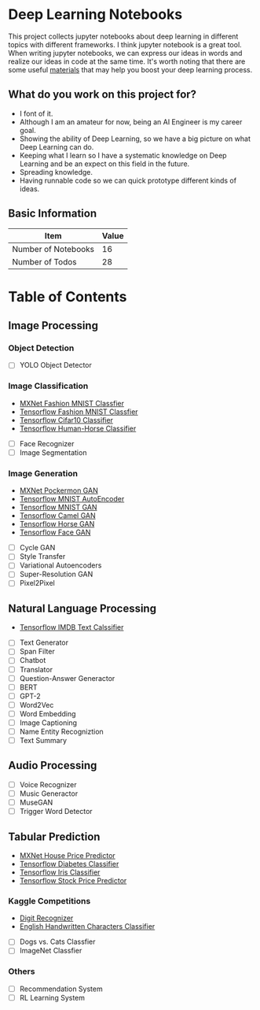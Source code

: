 # Deep Learning Notebooks
This project collects jupyter notebooks about deep learning in different topics with different frameworks. I think jupyter notebook is a great tool. When writing jupyter notebooks, we can express our ideas in words and realize our ideas in code at the same time. It's worth noting that there are some useful [materials](https://github.com/LoniQin/deep_learning_notebooks/blob/master/materials.md) that may help you boost your deep learning process.
## What do you work on this project for?
- I font of it.
- Although I am an amateur for now, being an AI Engineer is my career goal.
- Showing the ability of Deep Learning, so we have a big picture on what Deep Learning can do.
- Keeping what I learn so I have a systematic knowledge on Deep Learning and be an expect on this field in the future.
- Spreading knowledge.
- Having runnable code so we can quick prototype different kinds of ideas.
## Basic Information
|  Item   | Value  |
|  ----  | ----  |
| Number of Notebooks  | 16 |
| Number of Todos  | 28 |
# Table of Contents

## Image Processing

### Object Detection
- [ ] YOLO Object Detector
### Image Classification
- [MXNet Fashion MNIST Classfier](https://github.com/LoniQin/deep_learning_notebooks/blob/master/mxnet/fashion_mnist.ipynb)
- [Tensorflow Fashion MNIST Classfier](https://github.com/LoniQin/deep_learning_notebooks/blob/master/tensorflow/fashion_mnist.ipynb)
- [Tensorflow Cifar10 Classifier](https://github.com/LoniQin/deep_learning_notebooks/blob/master/tensorflow/cifar10_classifier.ipynb)
- [Tensorflow Human-Horse Classifier](https://github.com/LoniQin/deep_learning_notebooks/blob/master/tensorflow/Human_Horse_Classifier.ipynb)
- [ ] Face Recognizer
- [ ] Image Segmentation
### Image Generation
- [MXNet Pockermon GAN](https://github.com/LoniQin/deep_learning_notebooks/blob/master/mxnet/DCGAN_Pockermon_Generator.ipynb)
- [Tensorflow MNIST AutoEncoder](https://github.com/LoniQin/deep_learning_notebooks/blob/master/tensorflow/MnistAutoEncoder.ipynb)
- [Tensorflow MNIST GAN](https://github.com/LoniQin/deep_learning_notebooks/blob/master/tensorflow/MNIST_WGAN.ipynb)
- [Tensorflow Camel GAN](https://github.com/LoniQin/deep_learning_notebooks/blob/master/tensorflow/CamelGAN.ipynb)
- [Tensorflow Horse GAN](https://github.com/LoniQin/deep_learning_notebooks/blob/master/tensorflow/Horse_WGAN.ipynb)
- [Tensorflow Face GAN](https://github.com/LoniQin/deep_learning_notebooks/blob/master/tensorflow/Face_WGAN.ipynb)
- [ ] Cycle GAN
- [ ] Style Transfer
- [ ] Variational Autoencoders
- [ ] Super-Resolution GAN
- [ ] Pixel2Pixel
## Natural Language Processing
- [Tensorflow IMDB Text Calssifier](https://github.com/LoniQin/deep_learning_notebooks/blob/master/tensorflow/tensorflow_imdb_classifier.ipynb)
- [ ] Text Generator
- [ ] Span Filter
- [ ] Chatbot
- [ ] Translator
- [ ] Question-Answer Generactor
- [ ] BERT
- [ ] GPT-2
- [ ] Word2Vec
- [ ] Word Embedding
- [ ] Image Captioning
- [ ] Name Entity Recogniztion
- [ ] Text Summary
## Audio Processing
- [ ] Voice Recognizer
- [ ] Music Generactor
- [ ] MuseGAN
- [ ] Trigger Word Detector
## Tabular Prediction
- [MXNet House Price Predictor](https://github.com/LoniQin/deep_learning_notebooks/blob/master/mxnet/House_Price_Predictor.ipynb)
- [Tensorflow Diabetes Classifier](https://github.com/LoniQin/deep_learning_notebooks/blob/master/tensorflow/diabetes_classifier.ipynb)
- [Tensorflow Iris Classifier](https://github.com/LoniQin/deep_learning_notebooks/blob/master/tensorflow/iris_classifier.ipynb)
- [Tensorflow Stock Price Predictor](https://github.com/LoniQin/deep_learning_notebooks/blob/master/tensorflow/Stock_Price_Predictor.ipynb)
### Kaggle Competitions
- [Digit Recognizer](https://github.com/LoniQin/deep_learning_notebooks/blob/master/tensorflow/Kaggle_Competition_Digit_Recognizer.ipynb)
- [English Handwritten Characters Classifier](https://github.com/LoniQin/deep_learning_notebooks/blob/master/tensorflow/English_Handwritten_Characters_Classifier.ipynb)
- [ ]  Dogs vs. Cats Classfier
- [ ]  ImageNet Classfier
### Others
- [ ] Recommendation System
- [ ] RL Learning System
